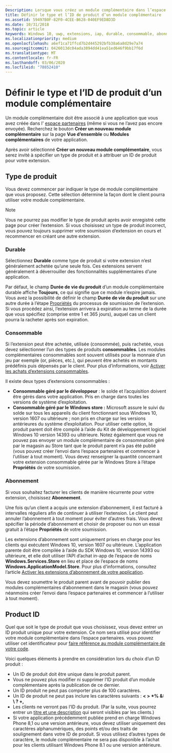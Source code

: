 ```yaml
---
Description: Lorsque vous créez un module complémentaire dans l’espace partenaires, vous devez spécifier un type de produit et lui affecter un ID de produit.
title: Définir le type et l’ID de produit d’un module complémentaire
ms.assetid: 59497B0F-82F0-4CEE-B628-040EF9ED8D3D
ms.date: 10/31/2018
ms.topic: article
keywords: Windows 10, uwp, extensions, iap, durable, consommable, abonnement, type de produit, id produit, achat in-app, produit in-app
ms.localizationpriority: medium
ms.openlocfilehash: a6ef1ca71ffcd7b2d445292bfb38a6a8d29e7a74
ms.sourcegitcommit: 0426013dc04ada3894dd41ea51ed646f9bb17f6d
ms.translationtype: MT
ms.contentlocale: fr-FR
ms.lasthandoff: 03/06/2020
ms.locfileid: "78852410"
---
```

# <a name="set-your-add-on-product-type-and-product-id"></a>Définir le type et l’ID de produit d’un module complémentaire

Un module complémentaire doit être associé à une application que vous avez créée dans l' [espace partenaires](https://partner.microsoft.com/dashboard) (même si vous ne l’avez pas encore envoyée). Recherchez le bouton **Créer un nouveau module complémentaire** sur la page **Vue d’ensemble** ou **Modules complémentaires** de votre application.

Après avoir sélectionné **Créer un nouveau module complémentaire**, vous serez invité à spécifier un type de produit et à attribuer un ID de produit pour votre extension.

## <a name="product-type"></a>Type de produit

Vous devez commencer par indiquer le type de module complémentaire que vous proposez. Cette sélection détermine la façon dont le client pourra utiliser votre module complémentaire.

> [!NOTE]
> Vous ne pourrez pas modifier le type de produit après avoir enregistré cette page pour créer l’extension. Si vous choisissez un type de produit incorrect, vous pouvez toujours supprimer votre soumission d’extension en cours et recommencer en créant une autre extension.

<span id="durable" />

### <a name="durable"></a>Durable

Sélectionnez **Durable** comme type de produit si votre extension n’est généralement achetée qu’une seule fois. Ces extensions servent généralement à déverrouiller des fonctionnalités supplémentaires d’une application.

Par défaut, le champ **Durée de vie du produit** d’un module complémentaire durable affiche **Toujours**, ce qui signifie que ce module n’expire jamais. Vous avez la possibilité de définir le champ **Durée de vie du produit** sur une autre durée à l’étape [Propriétés](enter-add-on-properties.md) du processus de soumission de l’extension. Si vous procédez ainsi, l’extension arrivera à expiration au terme de la durée que vous spécifiez (comprise entre 1 et 365 jours), auquel cas un client pourra la racheter après son expiration.

### <a name="consumable"></a>Consommable

Si l’extension peut être achetée, utilisée (consommée), puis rachetée, vous devez sélectionner l’un des types de produits **consommables**. Les modules complémentaires consommables sont souvent utilisés pour la monnaie d’un jeu par exemple (or, pièces, etc.), qui peuvent être achetés en montants prédéfinis puis dépensés par le client. Pour plus d’informations, voir [Activer les achats d’extensions consommables](../monetize/enable-consumable-add-on-purchases.md).

Il existe deux types d’extensions consommables :
- **Consommable géré par le développeur** : le solde et l’acquisition doivent être gérés dans votre application. Pris en charge dans toutes les versions de système d’exploitation.
- **Consommable géré par le Windows store :** Microsoft assure le suivi du solde sur tous les appareils du client fonctionnant sous Windows 10, version 1607 ou ultérieure ; non pris en charge sur les versions antérieures du système d’exploitation. Pour utiliser cette option, le produit parent doit être compilé à l’aide du Kit de développement logiciel Windows 10 version 14393 ou ultérieure. Notez également que vous ne pouvez pas envoyer un module complémentaire de consommation géré par le magasin au Store tant que le produit parent n’a pas été publié (vous pouvez créer l’envoi dans l’espace partenaires et commencer à l’utiliser à tout moment). Vous devez renseigner la quantité concernant votre extension consommable gérée par le Windows Store à l’étape **Propriétés** de votre soumission.

### <a name="subscription"></a>Abonnement

Si vous souhaitez facturer les clients de manière récurrente pour votre extension, choisissez **Abonnement**.

Une fois qu’un client a acquis une extension d’abonnement, il est facturé à intervalles réguliers afin de continuer à utiliser l’extension. Le client peut annuler l’abonnement à tout moment pour éviter d’autres frais. Vous devez spécifier la période d’abonnement et choisir de proposer ou non un essai gratuit à l’étape **Propriétés** de votre soumission.

Les extensions d’abonnement sont uniquement prises en charge pour les clients qui exécutent Windows 10, version 1607 ou ultérieure. L’application parente doit être compilée à l’aide du SDK Windows 10, version 14393 ou ultérieure, et elle doit utiliser l’API d’achat in-app de l’espace de noms **Windows.Services.Store** en lieu et place de l’espace de noms **Windows.ApplicationModel.Store**. Pour plus d’informations, consultez l’article [Activer les extensions d’abonnement de votre application](../monetize/enable-subscription-add-ons-for-your-app.md).

Vous devez soumettre le produit parent avant de pouvoir publier des modules complémentaires d’abonnement dans le magasin (vous pouvez néanmoins créer l’envoi dans l’espace partenaires et commencer à l’utiliser à tout moment).

## <a name="product-id"></a>Product ID

Quel que soit le type de produit que vous choisissez, vous devez entrer un ID produit unique pour votre extension. Ce nom sera utilisé pour identifier votre module complémentaire dans l’espace partenaires. vous pouvez utiliser cet identificateur pour [faire référence au module complémentaire de votre code](../monetize/in-app-purchases-and-trials.md#how-to-use-product-ids-for-add-ons-in-your-code).

Voici quelques éléments à prendre en considération lors du choix d’un ID produit :

-   Un ID de produit doit être unique dans le produit parent.
-   Vous ne pouvez plus modifier ni supprimer l’ID produit d’un module complémentaire après la publication de ce dernier.
-   Un ID produit ne peut pas comporter plus de 100 caractères.
-   Un ID de produit ne peut pas inclure les caractères suivants : **&lt; &gt; \*% &: \\ ? +,**
-   Les clients ne verront pas l’ID du produit. (Par la suite, vous pourrez entrer un [titre et une description](create-add-on-descriptions.md) qui seront visibles par les clients.)
-   Si votre application précédemment publiée prend en charge Windows Phone 8,1 ou une version antérieure, vous devez utiliser uniquement des caractères alphanumériques, des points et/ou des traits de soulignement dans votre ID de produit. Si vous utilisez d’autres types de caractère, le module complémentaire ne sera pas disponible à l’achat pour les clients utilisant Windows Phone 8.1 ou une version antérieure.

 
